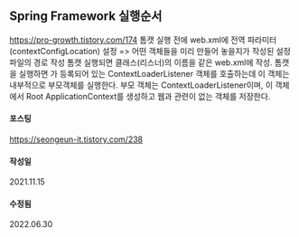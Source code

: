 ## Spring Framework 실행순서
https://pro-growth.tistory.com/174
톰캣 실행 전에 web.xml에 전역 파라미터(contextConfigLocation) 설정 => 어떤 객체들을 미리 만들어 놓을지가 작성된 설정파일의 경로 작성
톰캣 실행되면 클래스(리스너)의 이름을 같은 web.xml에 작성. 톰캣을 실행하면 <listener>가 등록되어 있는 ContextLoaderListener 객체를 호출하는데
이 객체는 내부적으로 부모객체를 실행한다. 부모 객체는 ContextLoaderListener이며, 이 객체에서 Root ApplicationContext를 생성하고 웹과 관련이 없는 객체를 저장한다.
#### 포스팅
https://seongeun-it.tistory.com/238

#### 작성일
2021.11.15

#### 수정됨
2022.06.30